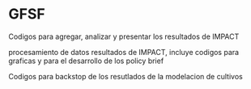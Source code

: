 # GFSF

Codigos para agregar, analizar y presentar los resultados de IMPACT

procesamiento de datos resultados de IMPACT, incluye codigos para graficas y para el desarrollo de los policy brief

Codigos para backstop de los resutlados de la modelacion de cultivos
